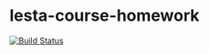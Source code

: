 # lesta-course-homework

[![Build Status](https://github.com/VaLeKeKs/lesta-course-homework/actions/workflows/macOS.yml/badge.svg)](https://github.com/VaLeKeKs/lesta-course-homework/actions/workflows/macOS.yml)
